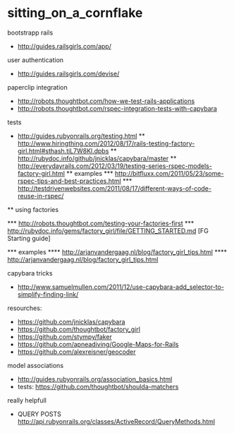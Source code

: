sitting_on_a_cornflake
======================

bootstrapp rails 
* http://guides.railsgirls.com/app/

user authentication
* http://guides.railsgirls.com/devise/

paperclip integration 

* http://robots.thoughtbot.com/how-we-test-rails-applications
* http://robots.thoughtbot.com/rspec-integration-tests-with-capybara
  
tests

* http://guides.rubyonrails.org/testing.html
** http://www.hiringthing.com/2012/08/17/rails-testing-factory-girl.html#sthash.tiL7W8Kl.dpbs
** http://rubydoc.info/github/jnicklas/capybara/master
** http://everydayrails.com/2012/03/19/testing-series-rspec-models-factory-girl.html
** examples
*** http://bitfluxx.com/2011/05/23/some-rspec-tips-and-best-practices.html
*** http://testdrivenwebsites.com/2011/08/17/different-ways-of-code-reuse-in-rspec/
  
** using factories

*** http://robots.thoughtbot.com/testing-your-factories-first
*** http://rubydoc.info/gems/factory_girl/file/GETTING_STARTED.md [FG Starting guide]

*** examples
**** http://arjanvandergaag.nl/blog/factory_girl_tips.html
**** http://arjanvandergaag.nl/blog/factory_girl_tips.html

capybara tricks

* http://www.samuelmullen.com/2011/12/use-capybara-add_selector-to-simplify-finding-link/

resourches:

* https://github.com/jnicklas/capybara
* https://github.com/thoughtbot/factory_girl
* https://github.com/stympy/faker
* https://github.com/apneadiving/Google-Maps-for-Rails
* https://github.com/alexreisner/geocoder

model associations

* http://guides.rubyonrails.org/association_basics.html
* tests: https://github.com/thoughtbot/shoulda-matchers

really helpfull

* QUERY POSTS http://api.rubyonrails.org/classes/ActiveRecord/QueryMethods.html







